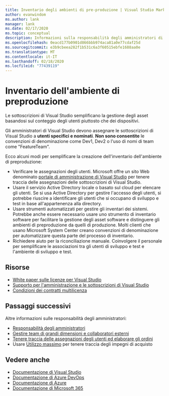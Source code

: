 ```yaml
---
title: Inventario degli ambienti di pre-produzione | Visual Studio Marketplace
author: evanwindom
ms.author: lank
manager: lank
ms.date: 02/17/2020
ms.topic: conceptual
description: Informazioni sulla responsabilità degli amministratori di eseguire gli inventari di pre-produzione
ms.openlocfilehash: 0eacd177b0901d866bbb974aca81a0e77cdaf25d
ms.sourcegitcommit: e3b9cbeea282f1b531c6a3f60515ebfe1688aa0e
ms.translationtype: MT
ms.contentlocale: it-IT
ms.lasthandoff: 02/18/2020
ms.locfileid: "77439119"
---
```

# <a name="inventory-of-pre-production-environment"></a>Inventario dell'ambiente di preproduzione
Le sottoscrizioni di Visual Studio semplificano la gestione degli asset basandosi sul conteggio degli utenti piuttosto che dei dispositivi.

Gli amministratori di Visual Studio devono assegnare le sottoscrizioni di Visual Studio a **utenti specifici e nominati**. **Non sono consentite** le convenzioni di denominazione come Dev1, Dev2 o l'uso di nomi di team come "FeatureTeam".

Ecco alcuni modi per semplificare la creazione dell'inventario dell'ambiente di preproduzione:
- Verificare le assegnazioni degli utenti. Microsoft offre un sito Web denominato [portale di amministrazione di Visual Studio](https://manage.visualstudio.com/) per tenere traccia delle assegnazioni delle sottoscrizioni di Visual Studio.
- Usare il servizio Active Directory locale o basato sul cloud per elencare gli utenti. Se si usa Active Directory per gestire l'accesso degli utenti, si potrebbe riuscire a identificare gli utenti che si occupano di sviluppo e test in base all'appartenenza alla directory.
- Usare strumenti automatizzati per gestire gli inventari dei sistemi. Potrebbe anche essere necessario usare uno strumento di inventario software per facilitare la gestione degli asset software e distinguere gli ambienti di preproduzione da quelli di produzione. Molti clienti che usano Microsoft System Center creano convenzioni di denominazione per automatizzare questa parte del processo di inventario.
- Richiedere aiuto per la riconciliazione manuale. Coinvolgere il personale per semplificare le associazioni tra gli utenti di sviluppo e test e l'ambiente di sviluppo e test.

## <a name="resources"></a>Risorse
- [White paper sulle licenze per Visual Studio](https://visualstudio.microsoft.com/wp-content/uploads/2019/06/Visual-Studio-Licensing-Whitepaper-May-2019.pdf)
- [Supporto per l'amministrazione e le sottoscrizioni di Visual Studio](https://visualstudio.microsoft.com/support/support-overview-vs)
- [Condizioni dei contratti multilicenza](https://www.microsoft.com/licensing/product-licensing/products.aspx)

## <a name="next-steps"></a>Passaggi successivi
Altre informazioni sulle responsabilità degli amministratori:
- [Responsabilità degli amministratori](admin-responsibilities.md)
- [Gestire team di grandi dimensioni e collaboratori esterni](manage-teams.md)
- [Tenere traccia delle assegnazioni degli utenti ed elaborare gli ordini](assignments-orders.md)
- Usare [Utilizzo massimo](maximum-usage.md) per tenere traccia degli impegni di acquisto

## <a name="see-also"></a>Vedere anche
- [Documentazione di Visual Studio](/visualstudio/)
- [Documentazione di Azure DevOps](/azure/devops/)
- [Documentazione di Azure](/azure/)
- [Documentazione di Microsoft 365](/microsoft-365/)
